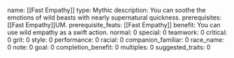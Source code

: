 name: [[Fast Empathy]]
type: Mythic
description: You can soothe the emotions of wild beasts with nearly supernatural quickness.
prerequisites: [[Fast Empathy]]UM.
prerequisite_feats: [[Fast Empathy]]
benefit: You can use wild empathy as a swift action.
normal: 0
special: 0
teamwork: 0
critical: 0
grit: 0
style: 0
performance: 0
racial: 0
companion_familiar: 0
race_name: 0
note: 0
goal: 0
completion_benefit: 0
multiples: 0
suggested_traits: 0
